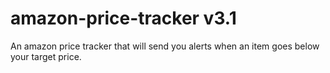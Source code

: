 # amazon-price-tracker v3.1
An amazon price tracker that will send you alerts when an item goes below your target price.
